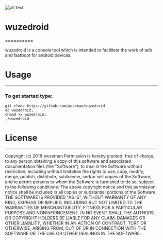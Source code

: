 ![alt text](https://sendit.nu/f/JBKCfmts7mTx86.png)

# wuzedroid
==========

wuzedroid is a console tool which is intended to facilitate
the work of adb and fastboot for android devices.


# Usage
-----

### To get started type:
    git clone https://github.com/wuseman/wuzedroid
    cd wuzedroid;
    chmod +x wuzedroid;
    ./wuzedroid

# License
-------

Copyright (c) 2018 wuseman
Permission is hereby granted, free of charge, to any person obtaining
a copy of this software and associated documentation files (the
"Software"), to deal in the Software without restriction, including
without limitation the rights to use, copy, modify, merge, publish,
distribute, sublicense, and/or sell copies of the Software, and to
permit persons to whom the Software is furnished to do so, subject to
the following conditions:
The above copyright notice and this permission notice shall be
included in all copies or substantial portions of the Software.
THE SOFTWARE IS PROVIDED "AS IS", WITHOUT WARRANTY OF ANY KIND,
EXPRESS OR IMPLIED, INCLUDING BUT NOT LIMITED TO THE WARRANTIES OF
MERCHANTABILITY, FITNESS FOR A PARTICULAR PURPOSE AND
NONINFRINGEMENT. IN NO EVENT SHALL THE AUTHORS OR COPYRIGHT HOLDERS BE
LIABLE FOR ANY CLAIM, DAMAGES OR OTHER LIABILITY, WHETHER IN AN ACTION
OF CONTRACT, TORT OR OTHERWISE, ARISING FROM, OUT OF OR IN CONNECTION
WITH THE SOFTWARE OR THE USE OR OTHER DEALINGS IN THE SOFTWARE.

